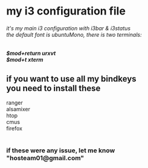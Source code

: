 
<h1>my i3 configuration file</h1>

<h6>it's my main i3 configuration with i3bar & i3status </br>
the default font is ubuntuMono, there is two terminals: </br></h6>

<h5 m>$mod+return  urxvt </br>
$mod+t  xterm </br> </h5>


<h2>if you want to use all my bindkeys </br>
you need to install these </br> </h2>

<p> ranger </br>
 alsamixer </br>
 htop </br>
 cmus </br>
 firefox </br>
 </br> </p>

<h3> if these were any issue, let me know</br> "hosteam01@gmail.com" </h3>
